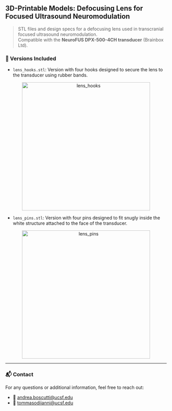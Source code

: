## 3D-Printable Models: Defocusing Lens for Focused Ultrasound Neuromodulation

> STL files and design specs for a defocusing lens used in transcranial focused ultrasound neuromodulation.  
> Compatible with the **NeuroFUS DPX-500-4CH transducer** (Brainbox Ltd).

### 🔧 Versions Included

- `lens_hooks.stl`: Version with four hooks designed to secure the lens to the transducer using rubber bands.
  
<div align="center">
  <img width="400" alt="lens_hooks" src="https://github.com/user-attachments/assets/8ea16c64-2d34-4c73-b8e6-b0856c117323" />
</div>

- `lens_pins.stl`: Version with four pins designed to fit snugly inside the white structure attached to the face of the transducer.

<div align="center">
  <img width="400" alt="lens_pins" src="https://github.com/user-attachments/assets/c33191ed-e5e4-406b-b347-afb60b1eda34" />
</div>

---

### 📬 Contact

For any questions or additional information, feel free to reach out:

- 📧 andrea.boscutti@ucsf.edu  
- 📧 tommasodiianni@ucsf.edu
